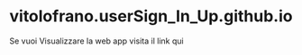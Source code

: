 # vitolofrano.userSign_In_Up.github.io

<html>
<body>
Se vuoi Visualizzare la web app visita il link <a href:"https://flutter-login-register-55350.web.app"> qui </a>
</body>
</html>
